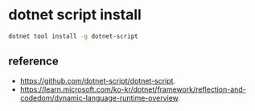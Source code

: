 # dotnet script install 

```sh
dotnet tool install -g dotnet-script
```

## reference 

- https://github.com/dotnet-script/dotnet-script. 
- https://learn.microsoft.com/ko-kr/dotnet/framework/reflection-and-codedom/dynamic-language-runtime-overview. 
